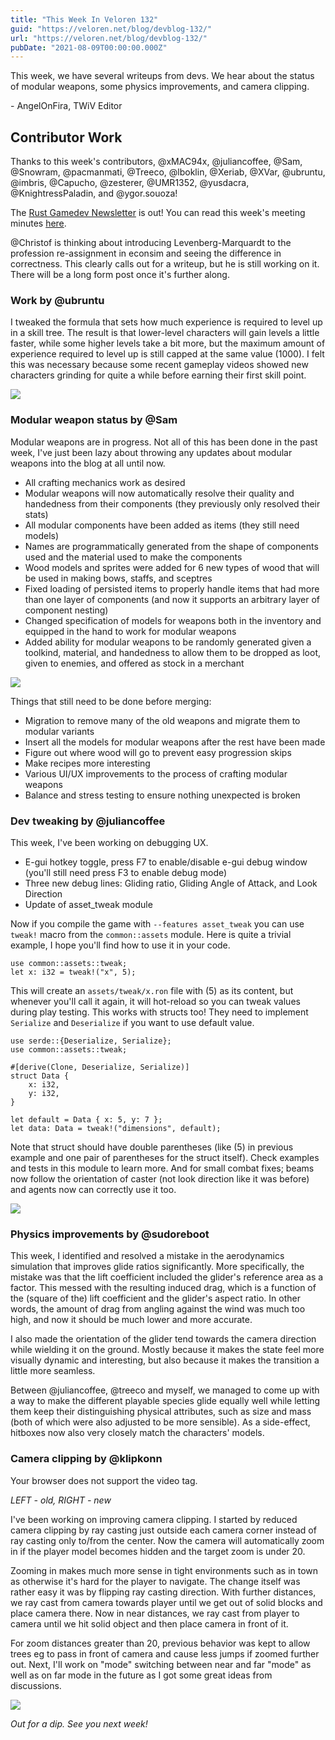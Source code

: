 ```yaml
---
title: "This Week In Veloren 132"
guid: "https://veloren.net/blog/devblog-132/"
url: "https://veloren.net/blog/devblog-132/"
pubDate: "2021-08-09T00:00:00.000Z"
---
```


This week, we have several writeups from devs. We hear about the status of modular weapons, some physics improvements, and camera clipping.

\- AngelOnFira, TWiV Editor

## Contributor Work

Thanks to this week's contributors, @xMAC94x, @juliancoffee, @Sam, @Snowram, @pacmanmati, @Treeco, @lboklin, @Xeriab, @XVar, @ubruntu, @imbris, @Capucho, @zesterer, @UMR1352, @yusdacra, @KnightressPaladin, and @ygor.souoza!

The [Rust Gamedev Newsletter](https://gamedev.rs/news/024/) is out! You can read this week's meeting minutes [here](https://hackmd.io/vNcK26rrQwy3xHpVaRrD3A).

@Christof is thinking about introducing Levenberg-Marquardt to the profession re-assignment in econsim and seeing the difference in correctness. This clearly calls out for a writeup, but he is still working on it. There will be a long form post once it's further along.

### Work by @ubruntu

I tweaked the formula that sets how much experience is required to level up in a skill tree. The result is that lower-level characters will gain levels a little faster, while some higher levels take a bit more, but the maximum amount of experience required to level up is still capped at the same value (1000). I felt this was necessary because some recent gameplay videos showed new characters grinding for quite a while before earning their first skill point.

![](https://s3.eu-central-2.wasabisys.com/veloren-blog/cdn/634860358623821835/875195720129478696/Screenshot_from_2021-08-11_21-43-19.png)

### Modular weapon status by @Sam

Modular weapons are in progress. Not all of this has been done in the past week, I've just been lazy about throwing any updates about modular weapons into the blog at all until now.

- All crafting mechanics work as desired
- Modular weapons will now automatically resolve their quality and handedness from their components (they previously only resolved their stats)
- All modular components have been added as items (they still need models)
- Names are programmatically generated from the shape of components used and the material used to make the components
- Wood models and sprites were added for 6 new types of wood that will be used in making bows, staffs, and sceptres
- Fixed loading of persisted items to properly handle items that had more than one layer of components (and now it supports an arbitrary layer of component nesting)
- Changed specification of models for weapons both in the inventory and equipped in the hand to work for modular weapons
- Added ability for modular weapons to be randomly generated given a toolkind, material, and handedness to allow them to be dropped as loot, given to enemies, and offered as stock in a merchant

![](https://s3.eu-central-2.wasabisys.com/veloren-blog/cdn/634860358623821835/875053773481992282/screenshot_1628699511971.png)

Things that still need to be done before merging:

- Migration to remove many of the old weapons and migrate them to modular variants
- Insert all the models for modular weapons after the rest have been made
- Figure out where wood will go to prevent easy progression skips
- Make recipes more interesting
- Various UI/UX improvements to the process of crafting modular weapons
- Balance and stress testing to ensure nothing unexpected is broken

### Dev tweaking by @juliancoffee

This week, I've been working on debugging UX.

- E-gui hotkey toggle, press F7 to enable/disable e-gui debug window (you'll still need press F3 to enable debug mode)
- Three new debug lines: Gliding ratio, Gliding Angle of Attack, and Look Direction
- Update of asset_tweak module

Now if you compile the game with `--features asset_tweak` you can use `tweak!` macro from the `common::assets` module. Here is quite a trivial example, I hope you'll find how to use it in your code.

    use common::assets::tweak;
    let x: i32 = tweak!("x", 5);

This will create an `assets/tweak/x.ron` file with (5) as its content, but whenever you'll call it again, it will hot-reload so you can tweak values during play testing. This works with structs too! They need to implement `Serialize` and `Deserialize` if you want to use default value.

    use serde::{Deserialize, Serialize};
    use common::assets::tweak;

    #[derive(Clone, Deserialize, Serialize)]
    struct Data {
        x: i32,
        y: i32,
    }

    let default = Data { x: 5, y: 7 };
    let data: Data = tweak!("dimensions", default);

Note that struct should have double parentheses (like (5) in previous example and one pair of parentheses for the struct itself). Check examples and tests in this module to learn more. And for small combat fixes; beams now follow the orientation of caster (not look direction like it was before) and agents now can correctly use it too.

![](https://s3.eu-central-2.wasabisys.com/veloren-blog/cdn/634860358623821835/875903068691111956/screenshot_1628901923021.png)

### Physics improvements by @sudoreboot

This week, I identified and resolved a mistake in the aerodynamics simulation that improves glide ratios significantly. More specifically, the mistake was that the lift coefficient included the glider's reference area as a factor. This messed with the resulting induced drag, which is a function of the (square of the) lift coefficient and the glider's aspect ratio. In other words, the amount of drag from angling against the wind was much too high, and now it should be much lower and more accurate.

I also made the orientation of the glider tend towards the camera direction while wielding it on the ground. Mostly because it makes the state feel more visually dynamic and interesting, but also because it makes the transition a little more seamless.

Between @juliancoffee, @treeco and myself, we managed to come up with a way to make the different playable species glide equally well while letting them keep their distinguishing physical attributes, such as size and mass (both of which were also adjusted to be more sensible). As a side-effect, hitboxes now also very closely match the characters' models.

### Camera clipping by @klipkonn

Your browser does not support the video tag.

_LEFT - old, RIGHT - new_

I've been working on improving camera clipping. I started by reduced camera clipping by ray casting just outside each camera corner instead of ray casting only to/from the center. Now the camera will automatically zoom in if the player model becomes hidden and the target zoom is under 20.

Zooming in makes much more sense in tight environments such as in town as otherwise it's hard for the player to navigate. The change itself was rather easy it was by flipping ray casting direction. With further distances, we ray cast from camera towards player until we get out of solid blocks and place camera there. Now in near distances, we ray cast from player to camera until we hit solid object and then place camera in front of it.

For zoom distances greater than 20, previous behavior was kept to allow trees eg to pass in front of camera and cause less jumps if zoomed further out. Next, I'll work on "mode" switching between near and far "mode" as well as on far mode in the future as I got some great ideas from discussions.

![](https://s3.eu-central-2.wasabisys.com/veloren-blog/cdn/634860358623821835/875054186742566912/screenshot_1628699634801.png)

_Out for a dip. See you next week!_
